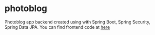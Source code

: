 # photoblog

Photoblog app backend created using with Spring Boot, Spring Security, Spring Data JPA.
    You can find frontend code at [here](https://github.com/ozturkemre/ng-photoblog-frontend)
